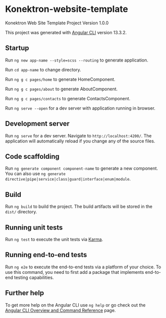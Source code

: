# Konektron-website-template
Konektron Web Site Template Project Version 1.0.0

This project was generated with [Angular CLI](https://github.com/angular/angular-cli) version 13.3.2.

## Startup

Run `ng new app-name --style=scss --routing` to generate application. 

Run `cd app-name` to change directory.

Run `ng g c pages/home` to generate HomeComponent.

Run `ng g c pages/about` to generate AboutComponent.

Run `ng g c pages/contacts` to generate ContactsComponent.

Run `ng serve --open` for a dev server with application running in browser.

## Development server

Run `ng serve` for a dev server. Navigate to `http://localhost:4200/`. The application will automatically reload if you change any of the source files.

## Code scaffolding

Run `ng generate component component-name` to generate a new component. You can also use `ng generate directive|pipe|service|class|guard|interface|enum|module`.

## Build

Run `ng build` to build the project. The build artifacts will be stored in the `dist/` directory.

## Running unit tests

Run `ng test` to execute the unit tests via [Karma](https://karma-runner.github.io).

## Running end-to-end tests

Run `ng e2e` to execute the end-to-end tests via a platform of your choice. To use this command, you need to first add a package that implements end-to-end testing capabilities.

## Further help

To get more help on the Angular CLI use `ng help` or go check out the [Angular CLI Overview and Command Reference](https://angular.io/cli) page.

